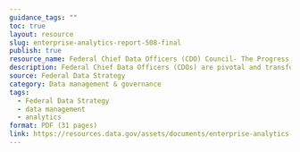 ```yaml
---
guidance_tags: ""
toc: true
layout: resource
slug: enterprise-analytics-report-508-final
publish: true
resource_name: Federal Chief Data Officers (CDO) Council- The Progress and Promise of Federal Enterprise Analytics
description: Federal Chief Data Officers (CDOs) are pivotal and transformational in revolutionizing data management. This paper seeks to help agency CDOs implement key components of successful Enterprise Analytics programs by applying lessons learned from successful programs established since the passage of the Evidence Act. 
source: Federal Data Strategy
category: Data management & governance
tags:
  - Federal Data Strategy
  - data management
  - analytics
format: PDF (31 pages)
link: https://resources.data.gov/assets/documents/enterprise-analytics-report-508-final.pdf
---
```


